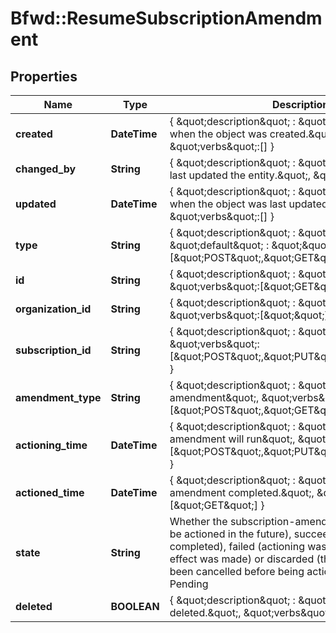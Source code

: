 # Bfwd::ResumeSubscriptionAmendment

## Properties
Name | Type | Description | Notes
------------ | ------------- | ------------- | -------------
**created** | **DateTime** | { \&quot;description\&quot; : \&quot;The UTC DateTime when the object was created.\&quot;, \&quot;verbs\&quot;:[] } | [optional] 
**changed_by** | **String** | { \&quot;description\&quot; : \&quot;ID of the user who last updated the entity.\&quot;, \&quot;verbs\&quot;:[] } | [optional] 
**updated** | **DateTime** | { \&quot;description\&quot; : \&quot;The UTC DateTime when the object was last updated.\&quot;, \&quot;verbs\&quot;:[] } | [optional] 
**type** | **String** | { \&quot;description\&quot; : \&quot;\&quot;, \&quot;default\&quot; : \&quot;\&quot;, \&quot;verbs\&quot;:[\&quot;POST\&quot;,\&quot;GET\&quot;] } | 
**id** | **String** | { \&quot;description\&quot; : \&quot;\&quot;, \&quot;verbs\&quot;:[\&quot;GET\&quot;] } | [optional] 
**organization_id** | **String** | { \&quot;description\&quot; : \&quot;\&quot;, \&quot;verbs\&quot;:[\&quot;\&quot;] } | [optional] 
**subscription_id** | **String** | { \&quot;description\&quot; : \&quot;\&quot;, \&quot;verbs\&quot;:[\&quot;POST\&quot;,\&quot;PUT\&quot;,\&quot;GET\&quot;] } | 
**amendment_type** | **String** | { \&quot;description\&quot; : \&quot;Type of amendment\&quot;, \&quot;verbs\&quot;:[\&quot;POST\&quot;,\&quot;GET\&quot;] } | 
**actioning_time** | **DateTime** | { \&quot;description\&quot; : \&quot;When the amendment will run\&quot;, \&quot;verbs\&quot;:[\&quot;POST\&quot;,\&quot;PUT\&quot;,\&quot;GET\&quot;] } | [optional] 
**actioned_time** | **DateTime** | { \&quot;description\&quot; : \&quot;The time the amendment completed.\&quot;, \&quot;verbs\&quot;:[\&quot;GET\&quot;] } | [optional] 
**state** | **String** | Whether the subscription-amendment is: pending (to be actioned in the future), succeeded (actioning completed), failed (actioning was attempted but no effect was made) or discarded (the amendment had been cancelled before being actioned). Default: Pending | 
**deleted** | **BOOLEAN** | { \&quot;description\&quot; : \&quot;Is the amendment deleted.\&quot;, \&quot;verbs\&quot;:[\&quot;GET\&quot;] } | [default to false]



